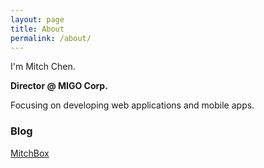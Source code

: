 ```yaml
---
layout: page
title: About
permalink: /about/
---
```


I'm Mitch Chen.

**Director @ MIGO Corp.**

Focusing on developing web applications and mobile apps.

### Blog

[MitchBox](http://mitchbox.wordpress.com)
